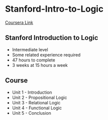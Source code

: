 # Stanford-Intro-to-Logic
[Coursera Link](https://www.coursera.org/learn/logic-introduction)

## Stanford Introduction to Logic
- Intermediate level
- Some related experience required
- 47 hours to complete
- 3 weeks at 15 hours a week

## Course
- Unit 1 - Introduction
- Unit 2 - Propositional Logic
- Unit 3 - Relational Logic
- Unit 4 - Functional Logic
- Unit 5 - Conclusion